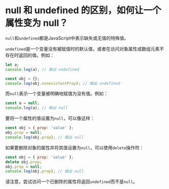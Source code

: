 # null 和 undefined 的区别，如何让一个属性变为 null？

`null`和`undefined`都是JavaScript中表示缺失或无值的特殊值。

`undefined`是一个变量没有被赋值时的默认值，或者在访问对象属性或数组元素不存在时返回的值。例如：

```javascript
let a;
console.log(a); // 输出 undefined

const obj = {};
console.log(obj.nonexistentProp); // 输出 undefined
```

而`null`表示一个变量被明确地赋值为没有值。例如：

```javascript
const a = null;
console.log(a); // 输出 null
```

要将一个属性的值设置为`null`，可以像这样：

```javascript
const obj = { prop: 'value' };
obj.prop = null;
console.log(obj.prop); // 输出 null
```

如果要删除对象的属性并将其值设置为`null`，可以使用`delete`操作符：

```javascript
const obj = { prop: 'value' };
delete obj.prop;
obj.prop = null;
console.log(obj.prop); // 输出 null
```

请注意，尝试访问一个已删除的属性将返回`undefined`而不是`null`。